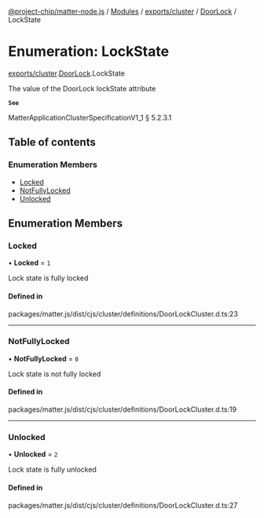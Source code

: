 [@project-chip/matter-node.js](../README.md) / [Modules](../modules.md) / [exports/cluster](../modules/exports_cluster.md) / [DoorLock](../modules/exports_cluster.DoorLock.md) / LockState

# Enumeration: LockState

[exports/cluster](../modules/exports_cluster.md).[DoorLock](../modules/exports_cluster.DoorLock.md).LockState

The value of the DoorLock lockState attribute

**`See`**

MatterApplicationClusterSpecificationV1_1 § 5.2.3.1

## Table of contents

### Enumeration Members

- [Locked](exports_cluster.DoorLock.LockState.md#locked)
- [NotFullyLocked](exports_cluster.DoorLock.LockState.md#notfullylocked)
- [Unlocked](exports_cluster.DoorLock.LockState.md#unlocked)

## Enumeration Members

### Locked

• **Locked** = ``1``

Lock state is fully locked

#### Defined in

packages/matter.js/dist/cjs/cluster/definitions/DoorLockCluster.d.ts:23

___

### NotFullyLocked

• **NotFullyLocked** = ``0``

Lock state is not fully locked

#### Defined in

packages/matter.js/dist/cjs/cluster/definitions/DoorLockCluster.d.ts:19

___

### Unlocked

• **Unlocked** = ``2``

Lock state is fully unlocked

#### Defined in

packages/matter.js/dist/cjs/cluster/definitions/DoorLockCluster.d.ts:27
